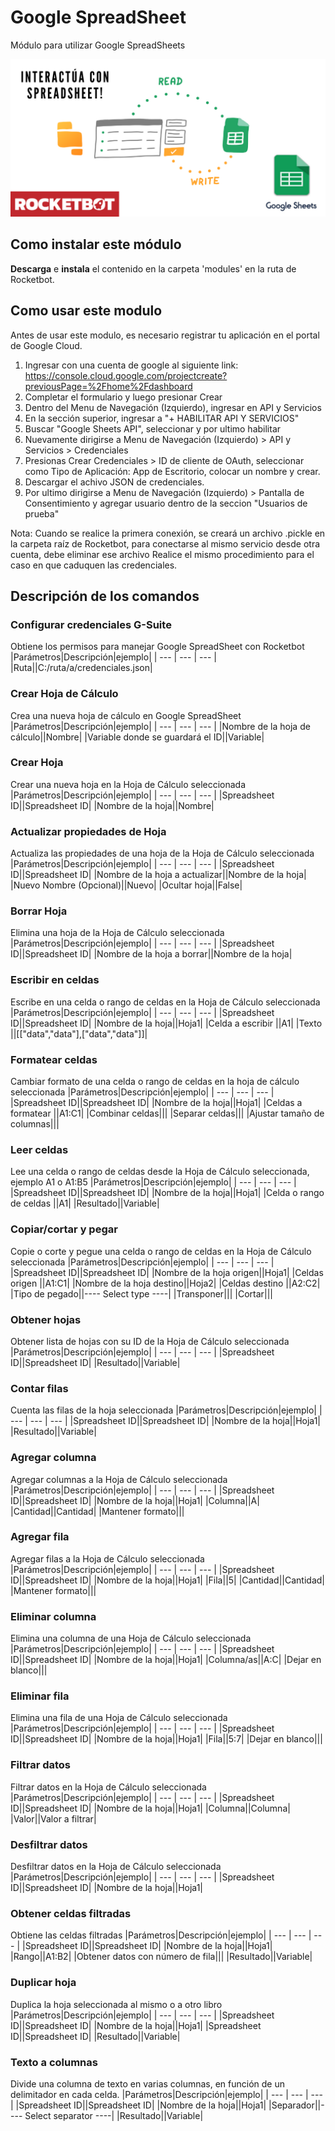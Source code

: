# Google SpreadSheet
  
Módulo para utilizar Google SpreadSheets  
  
![banner](imgs/Banner_Google-SpreadSheets.png)
## Como instalar este módulo
  
__Descarga__ e __instala__ el contenido en la carpeta 'modules' en la ruta de Rocketbot.  



## Como usar este modulo

Antes de usar este modulo, es necesario registrar tu aplicación en el portal de Google Cloud. 

1. Ingresar con una cuenta de google al siguiente link: https://console.cloud.google.com/projectcreate?previousPage=%2Fhome%2Fdashboard
2. Completar el formulario y luego presionar Crear
3. Dentro del Menu de Navegación (Izquierdo), ingresar en API y Servicios
4. En la sección superior, ingresar a "+ HABILITAR API Y SERVICIOS"
5. Buscar "Google Sheets API", seleccionar y por ultimo habilitar
6. Nuevamente dirigirse a Menu de Navegación (Izquierdo) > API y Servicios > Credenciales
7. Presionas Crear Credenciales > ID de cliente de OAuth, seleccionar como Tipo de Aplicación: App de Escritorio, colocar un nombre y crear.
8. Descargar el achivo JSON de credenciales.
9. Por ultimo dirigirse a Menu de Navegación (Izquierdo) > Pantalla de Consentimiento y agregar usuario dentro de la seccion "Usuarios de prueba"

Nota: Cuando se realice la primera conexión, se creará un archivo .pickle en la carpeta raíz de Rocketbot, para conectarse al mismo servicio desde otra cuenta, debe eliminar
ese archivo Realice el mismo procedimiento para el caso en que caduquen las credenciales.


## Descripción de los comandos

### Configurar credenciales G-Suite
  
Obtiene los permisos para manejar Google SpreadSheet con Rocketbot
|Parámetros|Descripción|ejemplo|
| --- | --- | --- |
|Ruta||C:/ruta/a/credenciales.json|

### Crear Hoja de Cálculo
  
Crea una nueva hoja de cálculo en Google SpreadSheet
|Parámetros|Descripción|ejemplo|
| --- | --- | --- |
|Nombre de la hoja de cálculo||Nombre|
|Variable donde se guardará el ID||Variable|

### Crear Hoja
  
Crear una nueva hoja en la Hoja de Cálculo seleccionada
|Parámetros|Descripción|ejemplo|
| --- | --- | --- |
|Spreadsheet ID||Spreadsheet ID|
|Nombre de la hoja||Nombre|

### Actualizar propiedades de Hoja
  
Actualiza las propiedades de una hoja de la Hoja de Cálculo seleccionada
|Parámetros|Descripción|ejemplo|
| --- | --- | --- |
|Spreadsheet ID||Spreadsheet ID|
|Nombre de la hoja a actualizar||Nombre de la hoja|
|Nuevo Nombre (Opcional)||Nuevo|
|Ocultar hoja||False|

### Borrar Hoja
  
Elimina una hoja de la Hoja de Cálculo seleccionada
|Parámetros|Descripción|ejemplo|
| --- | --- | --- |
|Spreadsheet ID||Spreadsheet ID|
|Nombre de la hoja a borrar||Nombre de la hoja|

### Escribir en celdas
  
Escribe en una celda o rango de celdas en la Hoja de Cálculo seleccionada
|Parámetros|Descripción|ejemplo|
| --- | --- | --- |
|Spreadsheet ID||Spreadsheet ID|
|Nombre de la hoja||Hoja1|
|Celda a escribir ||A1|
|Texto ||[["data","data"],["data","data"]]|

### Formatear celdas
  
Cambiar formato de una celda o rango de celdas en la hoja de cálculo seleccionada
|Parámetros|Descripción|ejemplo|
| --- | --- | --- |
|Spreadsheet ID||Spreadsheet ID|
|Nombre de la hoja||Hoja1|
|Celdas a formatear ||A1:C1|
|Combinar celdas|||
|Separar celdas|||
|Ajustar tamaño de columnas|||

### Leer celdas
  
Lee una celda o rango de celdas desde la Hoja de Cálculo seleccionada, ejemplo A1 o A1:B5
|Parámetros|Descripción|ejemplo|
| --- | --- | --- |
|Spreadsheet ID||Spreadsheet ID|
|Nombre de la hoja||Hoja1|
|Celda o rango de celdas ||A1|
|Resultado||Variable|

### Copiar/cortar y pegar
  
Copie o corte y pegue una celda o rango de celdas en la Hoja de Cálculo seleccionada
|Parámetros|Descripción|ejemplo|
| --- | --- | --- |
|Spreadsheet ID||Spreadsheet ID|
|Nombre de la hoja origen||Hoja1|
|Celdas origen ||A1:C1|
|Nombre de la hoja destino||Hoja2|
|Celdas destino ||A2:C2|
|Tipo de pegado||---- Select type ----|
|Transponer|||
|Cortar|||

### Obtener hojas
  
Obtener lista de hojas con su ID de la Hoja de Cálculo seleccionada
|Parámetros|Descripción|ejemplo|
| --- | --- | --- |
|Spreadsheet ID||Spreadsheet ID|
|Resultado||Variable|

### Contar filas
  
Cuenta las filas de la hoja seleccionada
|Parámetros|Descripción|ejemplo|
| --- | --- | --- |
|Spreadsheet ID||Spreadsheet ID|
|Nombre de la hoja||Hoja1|
|Resultado||Variable|

### Agregar columna
  
Agregar columnas a la Hoja de Cálculo seleccionada
|Parámetros|Descripción|ejemplo|
| --- | --- | --- |
|Spreadsheet ID||Spreadsheet ID|
|Nombre de la hoja||Hoja1|
|Columna||A|
|Cantidad||Cantidad|
|Mantener formato|||

### Agregar fila
  
Agregar filas a la Hoja de Cálculo seleccionada
|Parámetros|Descripción|ejemplo|
| --- | --- | --- |
|Spreadsheet ID||Spreadsheet ID|
|Nombre de la hoja||Hoja1|
|Fila||5|
|Cantidad||Cantidad|
|Mantener formato|||

### Eliminar columna
  
Elimina una columna de una Hoja de Cálculo seleccionada
|Parámetros|Descripción|ejemplo|
| --- | --- | --- |
|Spreadsheet ID||Spreadsheet ID|
|Nombre de la hoja||Hoja1|
|Columna/as||A:C|
|Dejar en blanco|||

### Eliminar fila
  
Elimina una fila de una Hoja de Cálculo seleccionada
|Parámetros|Descripción|ejemplo|
| --- | --- | --- |
|Spreadsheet ID||Spreadsheet ID|
|Nombre de la hoja||Hoja1|
|Fila||5:7|
|Dejar en blanco|||

### Filtrar datos
  
Filtrar datos en la Hoja de Cálculo seleccionada
|Parámetros|Descripción|ejemplo|
| --- | --- | --- |
|Spreadsheet ID||Spreadsheet ID|
|Nombre de la hoja||Hoja1|
|Columna||Columna|
|Valor||Valor a filtrar|

### Desfiltrar datos
  
Desfiltrar datos en la Hoja de Cálculo seleccionada
|Parámetros|Descripción|ejemplo|
| --- | --- | --- |
|Spreadsheet ID||Spreadsheet ID|
|Nombre de la hoja||Hoja1|

### Obtener celdas filtradas
  
Obtiene las celdas filtradas
|Parámetros|Descripción|ejemplo|
| --- | --- | --- |
|Spreadsheet ID||Spreadsheet ID|
|Nombre de la hoja||Hoja1|
|Rango||A1:B2|
|Obtener datos con número de fila|||
|Resultado||Variable|

### Duplicar hoja
  
Duplica la hoja seleccionada al mismo o a otro libro
|Parámetros|Descripción|ejemplo|
| --- | --- | --- |
|Spreadsheet ID||Spreadsheet ID|
|Nombre de la hoja||Hoja1|
|Spreadsheet ID||Spreadsheet ID|
|Resultado||Variable|

### Texto a columnas
  
Divide una columna de texto en varias columnas, en función de un delimitador en cada celda.
|Parámetros|Descripción|ejemplo|
| --- | --- | --- |
|Spreadsheet ID||Spreadsheet ID|
|Nombre de la hoja||Hoja1|
|Separador||---- Select separator ----|
|Resultado||Variable|

